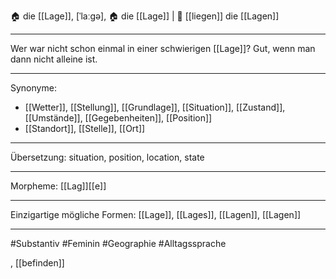 
🏠 die [[Lage]], [ˈlaːɡə], 🏠 die [[Lage]] | 🧘 [[liegen]]
die [[Lagen]]

---
Wer war nicht schon einmal in einer schwierigen [[Lage]]? Gut, wenn man dann nicht alleine ist. 

---
Synonyme:
- [[Wetter]], [[Stellung]], [[Grundlage]], [[Situation]], [[Zustand]], [[Umstände]], [[Gegebenheiten]], [[Position]]
- [[Standort]], [[Stelle]], [[Ort]]

---
Übersetzung: situation, position, location, state

---
Morpheme:
[[Lag]][[e]]

---
Einzigartige mögliche Formen: 
[[Lage]], [[Lages]], [[Lagen]], [[Lagen]]

---
#Substantiv #Feminin #Geographie #Alltagssprache

, [[befinden]]